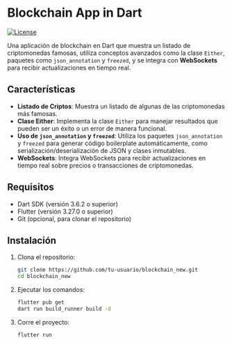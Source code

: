 # Blockchain App in Dart

[![License](https://img.shields.io/badge/license-MIT-blue.svg)](https://opensource.org/licenses/MIT)

Una aplicación de blockchain en Dart que muestra un listado de criptomonedas famosas, utiliza conceptos avanzados como la clase `Either`, paquetes como `json_annotation` y `freezed`, y se integra con **WebSockets** para recibir actualizaciones en tiempo real.

## Características

-   **Listado de Criptos**: Muestra un listado de algunas de las criptomonedas más famosas.
-   **Clase Either**: Implementa la clase `Either` para manejar resultados que pueden ser un éxito o un error de manera funcional.
-   **Uso de `json_annotation` y `freezed`**: Utiliza los paquetes `json_annotation` y `freezed` para generar código boilerplate automáticamente, como serialización/deserialización de JSON y clases inmutables.
-   **WebSockets**: Integra WebSockets para recibir actualizaciones en tiempo real sobre precios o transacciones de criptomonedas.

## Requisitos

-   Dart SDK (versión 3.6.2 o superior)
-   Flutter (versión 3.27.0 o superior)
-   Git (opcional, para clonar el repositorio)

## Instalación

1. Clona el repositorio:

    ```bash
    git clone https://github.com/tu-usuario/blockchain_new.git
    cd blockchain_new

    ```

2. Ejecutar los comandos:

    ```bash
    flutter pub get
    dart run build_runner build -d

    ```

3. Corre el proyecto:

    ```bash
    flutter run
    ```
